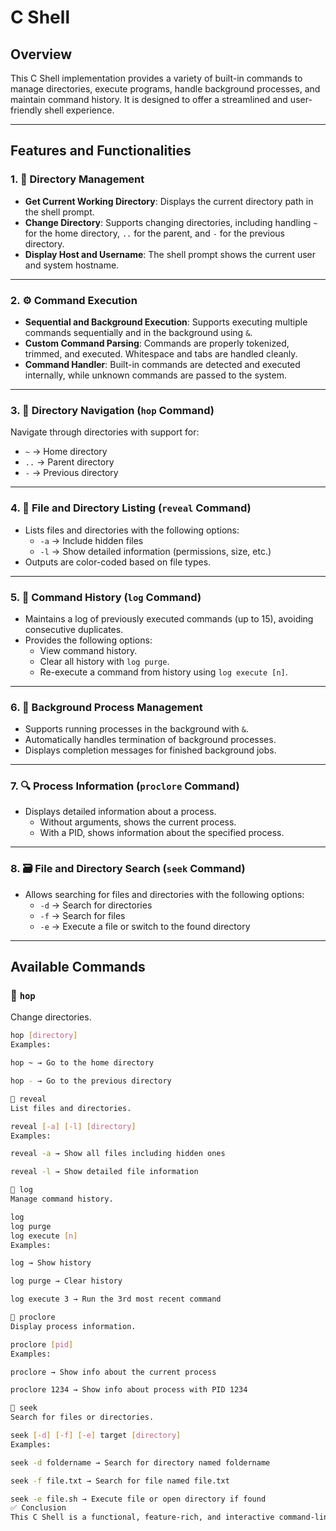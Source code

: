 # C Shell

## Overview

This C Shell implementation provides a variety of built-in commands to manage directories, execute programs, handle background processes, and maintain command history. It is designed to offer a streamlined and user-friendly shell experience.

---

## Features and Functionalities

### 1. 📁 Directory Management

- **Get Current Working Directory**: Displays the current directory path in the shell prompt.
- **Change Directory**: Supports changing directories, including handling `~` for the home directory, `..` for the parent, and `-` for the previous directory.
- **Display Host and Username**: The shell prompt shows the current user and system hostname.

---

### 2. ⚙️ Command Execution

- **Sequential and Background Execution**: Supports executing multiple commands sequentially and in the background using `&`.
- **Custom Command Parsing**: Commands are properly tokenized, trimmed, and executed. Whitespace and tabs are handled cleanly.
- **Command Handler**: Built-in commands are detected and executed internally, while unknown commands are passed to the system.

---

### 3. 🧭 Directory Navigation (`hop` Command)

Navigate through directories with support for:
- `~` → Home directory  
- `..` → Parent directory  
- `-` → Previous directory  

---

### 4. 📂 File and Directory Listing (`reveal` Command)

- Lists files and directories with the following options:
  - `-a` → Include hidden files
  - `-l` → Show detailed information (permissions, size, etc.)
- Outputs are color-coded based on file types.

---

### 5. 📜 Command History (`log` Command)

- Maintains a log of previously executed commands (up to 15), avoiding consecutive duplicates.
- Provides the following options:
  - View command history.
  - Clear all history with `log purge`.
  - Re-execute a command from history using `log execute [n]`.

---

### 6. 🔧 Background Process Management

- Supports running processes in the background with `&`.
- Automatically handles termination of background processes.
- Displays completion messages for finished background jobs.

---

### 7. 🔍 Process Information (`proclore` Command)

- Displays detailed information about a process.
  - Without arguments, shows the current process.
  - With a PID, shows information about the specified process.

---

### 8. 🗃️ File and Directory Search (`seek` Command)

- Allows searching for files and directories with the following options:
  - `-d` → Search for directories
  - `-f` → Search for files
  - `-e` → Execute a file or switch to the found directory

---

## Available Commands

### 🔹 `hop`
Change directories.

```bash
hop [directory]
Examples:

hop ~ → Go to the home directory

hop - → Go to the previous directory

🔹 reveal
List files and directories.

reveal [-a] [-l] [directory]
Examples:

reveal -a → Show all files including hidden ones

reveal -l → Show detailed file information

🔹 log
Manage command history.

log
log purge
log execute [n]
Examples:

log → Show history

log purge → Clear history

log execute 3 → Run the 3rd most recent command

🔹 proclore
Display process information.

proclore [pid]
Examples:

proclore → Show info about the current process

proclore 1234 → Show info about process with PID 1234

🔹 seek
Search for files or directories.

seek [-d] [-f] [-e] target [directory]
Examples:

seek -d foldername → Search for directory named foldername

seek -f file.txt → Search for file named file.txt

seek -e file.sh → Execute file or open directory if found
✅ Conclusion
This C Shell is a functional, feature-rich, and interactive command-line environment. It supports directory navigation, background jobs, detailed file listings, command history, and more — all designed to make shell usage more powerful and efficient.
